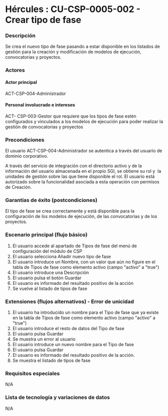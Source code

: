 # Hércules : CU\-CSP\-0005\-002 \- Crear tipo de fase



### Descripción

Se crea el nuevo tipo de fase pasando a estar disponible en los listados de gestión para la creación y modificación de modelos de ejecución, convocatorias y proyectos.

### Actores

#### Actor principal

ACT\-CSP\-004\-Administrador

#### Personal involucrado e intereses

ACT\- CSP\-003\-Gestor que requiere que los tipos de fase estén configurados y vinculados a los modelos de ejecución para poder realizar la gestión de convocatorias y proyectos

### Precondiciones

El usuario ACT\-CSP\-004\-Administrador se autentica a través del usuario de dominio corporativo.

A través del servicio de integración con el directorio activo y de la información del usuario almacenada en el propio SGI, se obtiene su rol y  la unidades de gestión sobre las que tiene disponible el rol. El usuario está autorizado sobre la funcionalidad asociada a esta operación con permisos de Creación.

### Garantías de éxito (postcondiciones)

El tipo de fase se crea correctamente y está disponible para la configuración de los modelos de ejecución, de las convocatorias y de los proyectos.

### Escenario principal (flujo básico)

1. El usuario accede al apartado de Tipos de fase del menú de configuración del módulo de CSP
2. El usuario selecciona Añadir nuevo tipo de fase
3. El usuario introduce un Nombre, con un valor que aún no figure en el tabla de Tipos de fase como elemento activo (campo "activo" a "true")
4. El usuario introduce una Descripción
5. El usuario pulsa el botón Guardar
6. El usuario es informado del resultado positivo de la acción
7. Se vuelve al listado de tipos de fase

### Extensiones (flujos alternativos) \- Error de unicidad

1. El usuario ha introducido un nombre para el Tipo de fase que ya existe en la tabla de Tipos de fase como elemento activo (campo "activo" a "true")
2. El usuario introduce el resto de datos del Tipo de fase
3. El usuario pulsa Guardar
4. Se muestra un error al usuario
5. El usuario introduce un nuevo nombre para el Tipo de fase
6. El usuario pulsa Guardar
7. El usuario es informado del resultado positivo de la acción.
8. Se muestra el listado de tipos de fase

### Requisitos especiales

N/A

### Lista de tecnología y variaciones de datos

N/A

  
  
  





